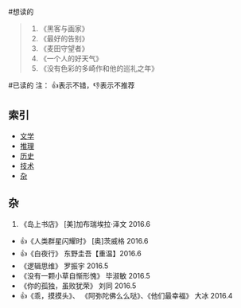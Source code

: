 #想读的
>1. 《黑客与画家》
>2. 《最好的告别》
>3. 《麦田守望者》
>4. 《一个人的好天气》
>5. 《没有色彩的多崎作和他的巡礼之年》




#已读的
注： :+1:表示不错，:-1:表示不推荐

## 索引

- [文学](#文学)
- [推理](#推理)
- [历史](#历史)
- [技术](#技术)
- [杂](#杂)


## 杂

1. 《岛上书店》 [美]加布瑞埃拉·泽文 2016.6
- :+1:《人类群星闪耀时》  [奥]茨威格 2016.6
- :+1:《白夜行》 东野圭吾【重温】2016.6  
- 《逻辑思维》 罗振宇 2016.5
- 《没有一颗小草自惭形愧》 毕淑敏 2016.5  
- 《你的孤独，虽败犹荣》  刘同 2016.5
- :+1:《乖，摸摸头》、 《阿弥陀佛么么哒》、《他们最幸福》  大冰  2016.4
